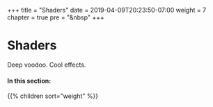 +++
title = "Shaders"
date = 2019-04-09T20:23:50-07:00
weight = 7
chapter = true
pre = "<i class='fas fa-draw-polygon fa-fw'></i>&nbsp"
+++

# <i class='fas fa-draw-polygon'></i> Shaders

Deep voodoo. Cool effects.

#### In this section:

{{% children  sort="weight" %}}